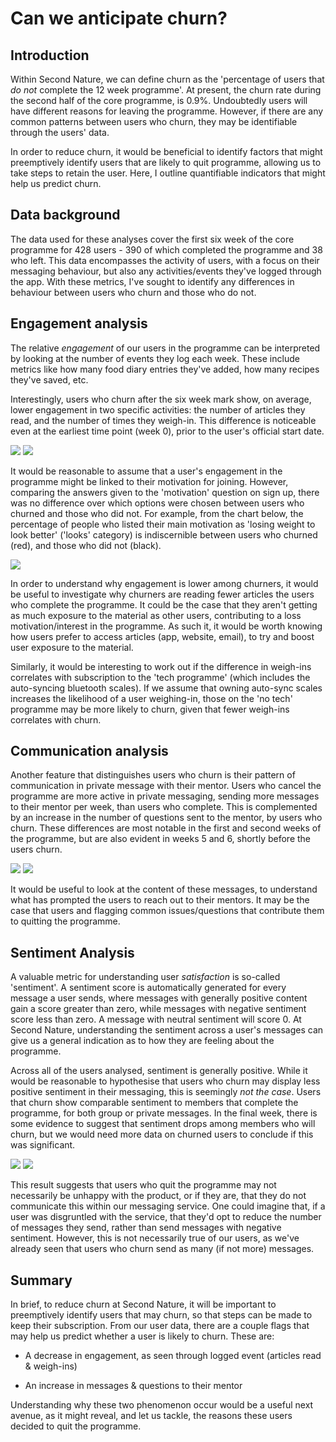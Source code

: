 # Can we anticipate churn?

## Introduction

Within Second Nature, we can define churn as the 'percentage of users that *do not* complete the 12 week programme'. At present, the churn rate during the second half of the core programme, is 0.9%. Undoubtedly users will have different reasons for leaving the programme. However, if there are any common patterns between users who churn, they may be identifiable through the users' data.

In order to reduce churn, it would be beneficial to identify factors that might preemptively identify users that are likely to quit programme, allowing us to take steps to retain the user. Here, I outline quantifiable indicators that might help us predict churn.



## Data background

The data used for these analyses cover the first six week of the core programme for 428 users - 390 of which completed the programme and 38 who left. This data encompasses the activity of users, with a focus on their messaging behaviour, but also any activities/events they've logged through the app. With these metrics, I've sought to identify any differences in behaviour between users who churn and those who do not.



## Engagement analysis

The relative *engagement* of our users in the programme can be interpreted by looking at the number of events they log each week. These include metrics like how many food diary entries they've added, how many recipes they've saved, etc. 

Interestingly, users who churn after the six week mark show, on average, lower engagement in two specific activities: the number of articles they read, and the number of times they weigh-in. This difference is noticeable even at the earliest time point (week 0), prior to the user's official start date. 

![](figs/article.svg)
![](figs/weight.svg)

It would be reasonable to assume that a user's engagement in the programme might be linked to their motivation for joining. However, comparing the answers given to the 'motivation' question on sign up, there was no difference over which options were chosen between users who churned and those who did not. For example, from the chart below, the percentage of people who listed their main motivation as 'losing weight to look better' ('looks' category) is indiscernible between users who churned (red), and those who did not (black). 

![](figs/motivation.svg)


In order to understand why engagement is lower among churners, it would be useful to investigate why churners are reading fewer articles the users who complete the programme. It could be the case that they aren't getting as much exposure to the material as other users, contributing to a loss motivation/interest in the programme. As such it, it would be worth knowing how users prefer to access articles (app, website, email), to try and boost user exposure to the material.

Similarly, it would be interesting to work out if the difference in weigh-ins correlates with subscription to the 'tech programme' (which includes the auto-syncing bluetooth scales). If we assume that owning auto-sync scales increases the likelihood of a user weighing-in, those on the 'no tech' programme may be more likely to churn, given that fewer weigh-ins correlates with churn.

## Communication analysis

Another feature that distinguishes users who churn is their pattern of communication in private message with their mentor. Users who cancel the programme are more active in private messaging, sending more messages to their mentor per week, than users who complete. This is complemented by an increase in the number of questions sent to the mentor, by users who churn. These differences are most notable in the first and second weeks of the programme, but are also evident in weeks 5 and 6, shortly before the users churn. 

![](figs/messageCount_private.svg)
![](figs/questionsAsked_private.svg)

It would be useful to look at the content of these messages, to understand what has prompted the users to reach out to their mentors. It may be the case that users and flagging common issues/questions that contribute them to quitting the programme.

## Sentiment Analysis

A valuable metric for understanding user *satisfaction* is so-called 'sentiment'. A sentiment score is automatically generated for every message a user sends, where messages with generally positive content gain a score greater than zero, while messages with negative sentiment score less than zero. A message with neutral sentiment will score 0. At Second Nature, understanding the sentiment across a user's messages can give us a general indication as to how they are feeling about the programme.

Across all of the users analysed, sentiment is generally positive. While it would be reasonable to hypothesise that users who churn may display less positive sentiment in their messaging, this is seemingly *not the case*. Users that churn show comparable sentiment to members that complete the programme, for both group or private messages. In the final week, there is some evidence to suggest that sentiment drops among members who will churn, but we would need more data on churned users to conclude if this was significant. 

![](figs/sentiment_group.svg)
![](figs/sentiment_private.svg)



This result suggests that users who quit the programme may not necessarily be unhappy with the product, or if they are, that they do not communicate this within our messaging service. One could imagine that, if a user was disgruntled with the service, that they'd opt to reduce the number of messages they send, rather than send messages with negative sentiment. However, this is not necessarily true of our users, as we've already seen that users who churn send as many (if not more) messages.

## Summary

In brief, to reduce churn at Second Nature, it will be important to preemptively identify users that may churn, so that steps can be made to keep their subscription. From our user data, there are a couple flags that may help us predict whether a user is likely to churn. These are:

- A decrease in engagement, as seen through logged event (articles read & weigh-ins)

- An increase in messages & questions to their mentor

Understanding why these two phenomenon occur would be a useful next avenue, as it might reveal, and let us tackle, the reasons these users decided to quit the programme.